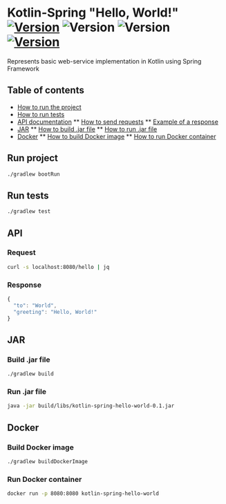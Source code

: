 # Kotlin-Spring "Hello, World!" [![Version](https://img.shields.io/badge/Version-0.1-color.svg)](https://github.com/igabaydulin/kotlin-spring-hello-world) ![Version](https://img.shields.io/badge/Java-OpenJDK%201.8-dd0000.svg?logo=java) ![Version](https://img.shields.io/badge/Kotlin-1.3.50-0095d5.svg?logo=kotlin) [![Version](https://img.shields.io/badge/Gradle-5.6-1ba8cb.svg)](https://docs.gradle.org/5.6/release-notes.html)

Represents basic web-service implementation in Kotlin using Spring Framework

## Table of contents
* [How to run the project](#run-project)
* [How to run tests](#run-tests)
* [API documentation](#api)
** [How to send requests](#request)
** [Example of a response](#response)
* [JAR](#jar)
** [How to build .jar file](#build-jar-file)
** [How to run .jar file](#run-jar-file)
* [Docker](#docker)
** [How to build Docker image](#build-docker-image)
** [How to run Docker container](#run-docker-container)

## Run project
```bash
./gradlew bootRun
```

## Run tests
```bash
./gradlew test
```

## API
### Request
```bash
curl -s localhost:8080/hello | jq
```

### Response
```javascript
{
  "to": "World",
  "greeting": "Hello, World!"
}

```

## JAR
### Build .jar file
```bash
./gradlew build
```

### Run .jar file
```bash
java -jar build/libs/kotlin-spring-hello-world-0.1.jar
```

## Docker
### Build Docker image
```bash
./gradlew buildDockerImage
```

### Run Docker container
```bash
docker run -p 8080:8080 kotlin-spring-hello-world
```
